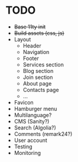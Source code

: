# TODO

* ~~Base 11ty init~~
* ~~Build assets (css, js)~~
* Layout
  *  Header
  *  Navigation
  *  Footer
  *  Services section
  *  Blog section
  *  Join section
  *  About page
  *  Contacts page
  *  ...
* Favicon
* Hamburger menu
* Multilanguage?
* CMS (Sanity?)
* Search (Algolia?)
* Comments (remark24?)
* User account
* Testing
* Monitoring
